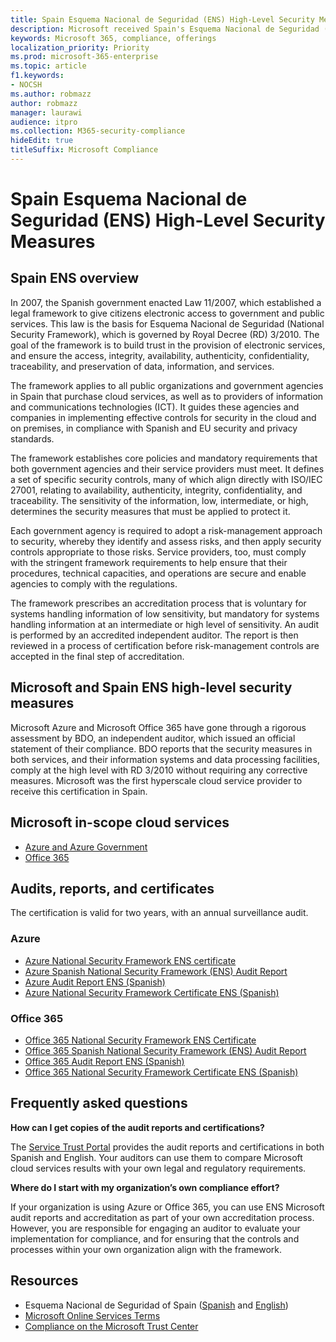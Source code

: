 ```yaml
---
title: Spain Esquema Nacional de Seguridad (ENS) High-Level Security Measures
description: Microsoft received Spain's Esquema Nacional de Seguridad (National Security Framework) certification.
keywords: Microsoft 365, compliance, offerings
localization_priority: Priority
ms.prod: microsoft-365-enterprise
ms.topic: article
f1.keywords:
- NOCSH
ms.author: robmazz
author: robmazz
manager: laurawi
audience: itpro
ms.collection: M365-security-compliance
hideEdit: true
titleSuffix: Microsoft Compliance
---
```


# Spain Esquema Nacional de Seguridad (ENS) High-Level Security Measures

## Spain ENS overview

In 2007, the Spanish government enacted Law 11/2007, which established a legal framework to give citizens electronic access to government and public services. This law is the basis for Esquema Nacional de Seguridad (National Security Framework), which is governed by Royal Decree (RD) 3/2010. The goal of the framework is to build trust in the provision of electronic services, and ensure the access, integrity, availability, authenticity, confidentiality, traceability, and preservation of data, information, and services.

The framework applies to all public organizations and government agencies in Spain that purchase cloud services, as well as to providers of information and communications technologies (ICT). It guides these agencies and companies in implementing effective controls for security in the cloud and on premises, in compliance with Spanish and EU security and privacy standards.

The framework establishes core policies and mandatory requirements that both government agencies and their service providers must meet. It defines a set of specific security controls, many of which align directly with ISO/IEC 27001, relating to availability, authenticity, integrity, confidentiality, and traceability. The sensitivity of the information, low, intermediate, or high, determines the security measures that must be applied to protect it.

Each government agency is required to adopt a risk-management approach to security, whereby they identify and assess risks, and then apply security controls appropriate to those risks. Service providers, too, must comply with the stringent framework requirements to help ensure that their procedures, technical capacities, and operations are secure and enable agencies to comply with the regulations.

The framework prescribes an accreditation process that is voluntary for systems handling information of low sensitivity, but mandatory for systems handling information at an intermediate or high level of sensitivity. An audit is performed by an accredited independent auditor. The report is then reviewed in a process of certification before risk-management controls are accepted in the final step of accreditation.

## Microsoft and Spain ENS high-level security measures

Microsoft Azure and Microsoft Office 365 have gone through a rigorous assessment by BDO, an independent auditor, which issued an official statement of their compliance. BDO reports that the security measures in both services, and their information systems and data processing facilities, comply at the high level with RD 3/2010 without requiring any corrective measures. Microsoft was the first hyperscale cloud service provider to receive this certification in Spain.

## Microsoft in-scope cloud services

- [Azure and Azure Government](https://aka.ms/AzureCompliance)
- [Office 365](https://go.microsoft.com/fwlink/p/?LinkID=2077751)

## Audits, reports, and certificates

The certification is valid for two years, with an annual surveillance audit.

### Azure

- [Azure National Security Framework ENS certificate](https://aka.ms/AzureNationalSecurityFrameworkENSCertificate)
- [Azure Spanish National Security Framework (ENS) Audit Report](https://aka.ms/AzureNationalSecurityFrameworkAuditReport)
- [Azure Audit Report ENS (Spanish)](https://aka.ms/AzureInformeAuditoriaENS)
- [Azure National Security Framework Certificate ENS (Spanish)](https://aka.ms/AzureNationalSecurityFrameworkCertificadoENS)

### Office 365

- [Office 365 National Security Framework ENS Certificate](https://aka.ms/Office365NationalSecurityFrameworkENSCertificate)
- [Office 365 Spanish National Security Framework (ENS) Audit Report](https://aka.ms/Office365NationalSecurityFrameworkAuditReport)
- [Office 365 Audit Report ENS (Spanish)](https://aka.ms/Office365InformeAuditoriaENS)
- [Office 365 National Security Framework Certificate ENS (Spanish)](https://aka.ms/Office365NationalSecurityFrameworkCertificadoENS)

## Frequently asked questions

**How can I get copies of the audit reports and certifications?**

The [Service Trust Portal](https://aka.ms/stphelp) provides the audit reports and certifications in both Spanish and English. Your auditors can use them to compare Microsoft cloud services results with your own legal and regulatory requirements.

**Where do I start with my organization’s own compliance effort?**

If your organization is using Azure or Office 365, you can use ENS Microsoft audit reports and accreditation as part of your own accreditation process. However, you are responsible for engaging an auditor to evaluate your implementation for compliance, and for ensuring that the controls and processes within your own organization align with the framework.

## Resources

- Esquema Nacional de Seguridad of Spain ([Spanish](https://administracionelectronica.gob.es/pae_Home/pae_Estrategias/pae_Seguridad_Inicio/pae_Esquema_Nacional_de_Seguridad.html?idioma=sp#.Vwxp82mcGM8) and [English](https://administracionelectronica.gob.es/pae_Home/pae_Estrategias/pae_Seguridad_Inicio/pae_Esquema_Nacional_de_Seguridad.html?idioma=en#.VwvcgmmcGM9))
- [Microsoft Online Services Terms](https://aka.ms/Online-Services-Terms)
- [Compliance on the Microsoft Trust Center](https://www.microsoft.com/trust-center/compliance/compliance-overview)
